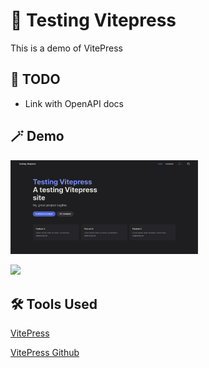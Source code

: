 # 📝 Testing Vitepress

This is a demo of VitePress

## 💪 TODO
- Link with OpenAPI docs

## 🪄 Demo

<img width="300" src="https://raw.githubusercontent.com/adamcurzon/testing-vitepress/main/images/preview.png" /><br>


[<img src='https://img.shields.io/badge/Preview_On_Github-37a779?style=for-the-badge'>](https://adamcurzon.github.io/testing-vitepress)

## 🛠️ Tools Used

[VitePress](https://vitepress.dev/)

[VitePress Github](https://vitepress.dev/guide/deploy#github-pages)
